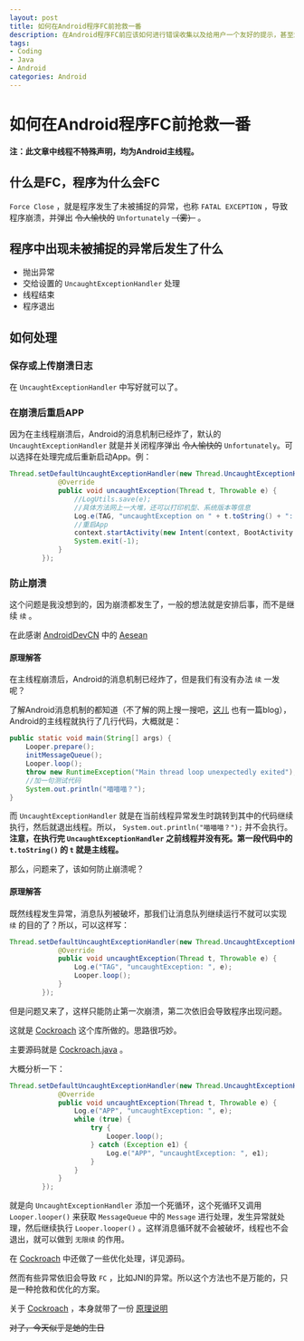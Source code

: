 ```yaml
---
layout: post
title: 如何在Android程序FC前抢救一番
description: 在Android程序FC前应该如何进行错误收集以及给用户一个友好的提示，甚至忽略这个错误
tags:
- Coding
- Java
- Android
categories: Android
---
```


# 如何在Android程序FC前抢救一番

**注：此文章中线程不特殊声明，均为Android主线程。**

## 什么是FC，程序为什么会FC

`Force Close` ，就是程序发生了未被捕捉的异常，也称 `FATAL EXCEPTION` ，导致程序崩溃，并弹出 ~~令人愉快的~~ `Unfortunately` ~~（雾）~~ 。

## 程序中出现未被捕捉的异常后发生了什么

- 抛出异常
- 交给设置的 `UncaughtExceptionHandler` 处理
- 线程结束
- 程序退出

## 如何处理

### 保存或上传崩溃日志

在 `UncaughtExceptionHandler` 中写好就可以了。

### 在崩溃后重启APP

因为在主线程崩溃后，Android的消息机制已经炸了，默认的 `UncaughtExceptionHandler` 就是并关闭程序弹出 ~~令人愉快的~~ `Unfortunately`。可以选择在处理完成后重新启动App。例：

```java
Thread.setDefaultUncaughtExceptionHandler(new Thread.UncaughtExceptionHandler() {
            @Override
            public void uncaughtException(Thread t, Throwable e) {
                //LogUtils.save(e);
                //具体方法网上一大堆，还可以打印机型、系统版本等信息
                Log.e(TAG, "uncaughtException on " + t.toString() + ": ", e);
                //重启App
                context.startActivity(new Intent(context, BootActivity.class).addFlags(Intent.FLAG_ACTIVITY_NEW_TASK | Intent.FLAG_ACTIVITY_CLEAR_TASK));
                System.exit(-1);
            }
        });
```

### 防止崩溃

这个问题是我没想到的，因为崩溃都发生了，一般的想法就是安排后事，而不是继续 `续` 。

在此感谢 [AndroidDevCN](https://t.me/AndroidDevCn) 中的 [Aesean](https://t.me/Aesean)


#### 原理解答

在主线程崩溃后，Android的消息机制已经炸了，但是我们有没有办法 `续` 一发呢？

了解Android消息机制的都知道（不了解的网上搜一搜吧，[这儿](https://android-notes.github.io/2016/12/03/5%E5%88%86%E9%92%9F%E5%AE%8C%E5%85%A8%E7%90%86%E8%A7%A3android-handler/) 也有一篇blog），Android的主线程就执行了几行代码，大概就是：

```java
public static void main(String[] args) {
    Looper.prepare();
    initMessageQueue();
    Looper.loop();
    throw new RuntimeException("Main thread loop unexpectedly exited");
    //加一句测试代码
    System.out.println("喵喵喵？");
}
```

而 `UncaughtExceptionHandler` 就是在当前线程异常发生时跳转到其中的代码继续执行，然后就退出线程。所以， `System.out.println("喵喵喵？");` 并不会执行。 **注意，在执行完 `UncaughtExceptionHandler` 之前线程并没有死。第一段代码中的 `t.toString()` 的 `t` 就是主线程。** 

那么，问题来了，该如何防止崩溃呢？

#### 原理解答

既然线程发生异常，消息队列被破坏，那我们让消息队列继续运行不就可以实现 `续` 的目的了？所以，可以这样写：

```java
Thread.setDefaultUncaughtExceptionHandler(new Thread.UncaughtExceptionHandler() {
            @Override
            public void uncaughtException(Thread t, Throwable e) {
                Log.e("TAG", "uncaughtException: ", e);
                Looper.loop();
            }
        });
```

但是问题又来了，这样只能防止第一次崩溃，第二次依旧会导致程序出现问题。

这就是 [Cockroach](https://github.com/android-notes/Cockroach) 这个库所做的。思路很巧妙。

主要源码就是 [Cockroach.java](https://github.com/android-notes/Cockroach/blob/master/app/src/main/java/com/wanjian/cockroach/Cockroach.java) 。

大概分析一下：

```java
Thread.setDefaultUncaughtExceptionHandler(new Thread.UncaughtExceptionHandler() {
            @Override
            public void uncaughtException(Thread t, Throwable e) {
                Log.e("APP", "uncaughtException: ", e);
                while (true) {
                    try {
                        Looper.loop();
                    } catch (Exception e1) {
                        Log.e("APP", "uncaughtException: ", e1);
                    }
                }
            }
        });
```

就是向 `UncaughtExceptionHandler` 添加一个死循环，这个死循环又调用 `Looper.looper()` 来获取 `MessageQueue` 中的 `Message` 进行处理，发生异常就处理，然后继续执行 `Looper.looper()` 。这样消息循环就不会被破坏，线程也不会退出，就可以做到 `无限续` 的作用。

在 [Cockroach](https://github.com/android-notes/Cockroach) 中还做了一些优化处理，详见源码。

然而有些异常依旧会导致 `FC` ，比如JNI的异常。所以这个方法也不是万能的，只是一种抢救和优化的方案。

关于 [Cockroach](https://github.com/android-notes/Cockroach) ，本身就带了一份 [原理说明](https://github.com/android-notes/Cockroach/blob/master/%E5%8E%9F%E7%90%86%E5%88%86%E6%9E%90.md)

~~对了，今天似乎是虵的生日~~
